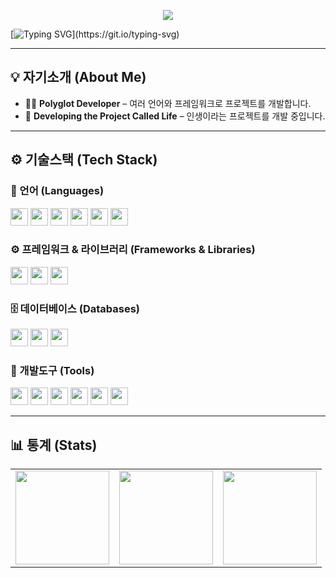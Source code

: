 <p align="center">
  <img src="https://capsule-render.vercel.app/api?type=waving&height=300&text=Polyglot%20Developer&desc=Developing%20the%20project%20called%20Life.&descSize=-7&descAlignY=65&textBg=false&animation=fadeIn&fontColor=FFF8E1"/>
</p>

[![Typing SVG](https://readme-typing-svg.demolab.com?font=Fira+Code&size=15&duration=2000&pause=4000&color=000000&background=FFFFFF&vCenter=true&width=340&height=20&lines=%F0%9F%92%A5+%EC%BD%94%EB%93%9C%EB%A5%BC+%EA%B4%B4%EB%A1%AD%ED%9E%88%EB%A9%B0+%EB%AC%B8%EC%A0%9C%EB%A5%BC+%ED%95%B4%EA%B2%B0%ED%95%98%EB%8A%94+%EA%B0%9C%EB%B0%9C%EC%9E%90%EC%9E%85%EB%8B%88%EB%8B%A4.)](https://git.io/typing-svg)

---

## 💡 자기소개 (About Me)

- 👨‍💻 **Polyglot Developer** – 여러 언어와 프레임워크로 프로젝트를 개발합니다.  
- 🚀 **Developing the Project Called Life** – 인생이라는 프로젝트를 개발 중입니다.  

---

## ⚙️ 기술스택 (Tech Stack)

### 🔗 언어 (Languages)
<p align="left">
  <img src="https://img.shields.io/badge/Python-3776AB?style=for-the-badge&logo=python&logoColor=white" height="28"/>
  <img src="https://img.shields.io/badge/Java-007396?style=for-the-badge&logo=java&logoColor=white" height="28"/>
  <img src="https://img.shields.io/badge/C%23-239120?style=for-the-badge&logo=csharp&logoColor=white" height="28"/>
  <img src="https://img.shields.io/badge/HTML5-E34F26?style=for-the-badge&logo=html5&logoColor=white" height="28"/>
  <img src="https://img.shields.io/badge/CSS3-1572B6?style=for-the-badge&logo=css3&logoColor=white" height="28"/>
  <img src="https://img.shields.io/badge/JavaScript-F7DF1E?style=for-the-badge&logo=javascript&logoColor=black" height="28"/>
</p>

### ⚙️ 프레임워크 & 라이브러리 (Frameworks & Libraries)
<p align="left">
  <img src="https://img.shields.io/badge/Django-092E20?style=for-the-badge&logo=django&logoColor=white" height="28"/>
  <img src="https://img.shields.io/badge/Flask-000000?style=for-the-badge&logo=flask&logoColor=white" height="28"/>
  <img src="https://img.shields.io/badge/FastAPI-009688?style=for-the-badge&logo=fastapi&logoColor=white" height="28"/>
</p>

### 🗄️ 데이터베이스 (Databases)
<p align="left">
  <img src="https://img.shields.io/badge/MySQL-4479A1?style=for-the-badge&logo=mysql&logoColor=white" height="28"/>
  <img src="https://img.shields.io/badge/SQLite-003B57?style=for-the-badge&logo=sqlite&logoColor=white" height="28"/>
  <img src="https://img.shields.io/badge/PostgreSQL-4169E1?style=for-the-badge&logo=postgresql&logoColor=white" height="28"/>
</p>

### 🔧 개발도구 (Tools)
<p align="left">
  <img src="https://img.shields.io/badge/Git-F05032?style=for-the-badge&logo=git&logoColor=white" height="28"/>
  <img src="https://img.shields.io/badge/GitHub-181717?style=for-the-badge&logo=github&logoColor=white" height="28"/>
  <img src="https://img.shields.io/badge/Visual%20Studio-5C2D91?style=for-the-badge&logo=visualstudio&logoColor=white" height="28"/>
  <img src="https://img.shields.io/badge/VS%20Code-007ACC?style=for-the-badge&logo=visualstudiocode&logoColor=white" height="28"/>
  <img src="https://img.shields.io/badge/PyCharm-000000?style=for-the-badge&logo=pycharm&logoColor=white" height="28"/>
  <img src="https://img.shields.io/badge/Postman-FF6C37?style=for-the-badge&logo=postman&logoColor=white" height="28"/>
</p>

--- 

## 📊 통계 (Stats)

<table align="center">
  <tr>
    <td align="center">
      <a href="https://solved.ac/1yul2">
        <img src="http://mazassumnida.wtf/api/v2/generate_badge?boj=1yul2" height="150"/>
      </a>
    </td>
    <td align="center">
      <img src="https://github-readme-stats.vercel.app/api?username=1yul2&show_icons=true&theme=radical" height="150"/>
    </td>
    <td align="center">
      <img src="https://github-readme-stats.vercel.app/api/top-langs/?username=1yul2&layout=compact&theme=radical" height="150"/>
    </td>
  </tr>
</table>

